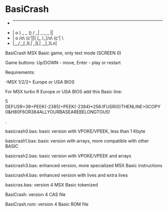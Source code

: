 # BasiCrash

+  ___            __              
+ | o ) _   _ () / _| _  _   _ ||
+ | o \/o\ (c'||( (_ /_|/o\ (c'| \
+ |___/\_,]\_)L| \__|L| \_,]\_)Ln|


BasiCrash MSX Basic game, only text mode (SCREEN 0)


Game buttons: 
Up/DOWN - move, Enter - play or restart


Requirements:

-MSX 1/2/2+ Europe or USA BIOS


For MSX turbo R Europe or USA BIOS add this Basic line:

5 DEFUSR=39+PEEK(-2385)+PEEK(-2384)*256:IFUSR(0)THENLINE>0COPY0&H80F6OR384ALLYOURBASEAREBELONGTOUS!

.

basicrash0.bas: basic version with VPOKE/VPEEK, less than 1 Kbyte

basicrash1.bas: basic version with arrays, more compatible with other BASIC

basicrash2.bas: basic version with VPOKE/VPEEK and arrays

basicrash3.bas: enhanced version, more specialized MSX Basic instructions

basicrash4.bas: enhanced version with lives and extra lives


basicras.bas: version 4 MSX Basic tokenized

BasiCrash: version 4 CAS file

BasiCrash.rom: version 4 Basic ROM file

